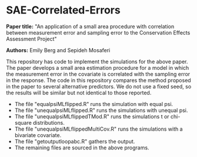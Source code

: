 # SAE-Correlated-Errors

**Paper title:** "An application of a small area procedure with correlation between measurement error and sampling error to the Conservation Effects Assessment Project"

**Authors:** Emily Berg and Sepideh Mosaferi

This repository has code to implement the simulations for the above paper. The paper develops a small area estimation procedure for a model in which the measurement error in the covariate is correlated with the sampling error in the response. The code in this repository compares the method proposed in the paper to several alternative predictors. We do not use a fixed seed, so the results will be similar but not identical to those reported. 

* The file "equalpsiMLflipped.R" runs the simulation with equal psi. 
* The file "unequalpsiMLflipped.R" runs the simulations with unequal psi. 
* The file "unequalpsiMLflippedTMod.R" runs the simulations t or chi-square distributions.
* The file "unequalpsiMLflippedMultiCov.R" runs the simulations with a bivariate covariate. 
* The file "getoutputloopabc.R" gathers the output. 
* The remaining files are sourced in the above programs. 
